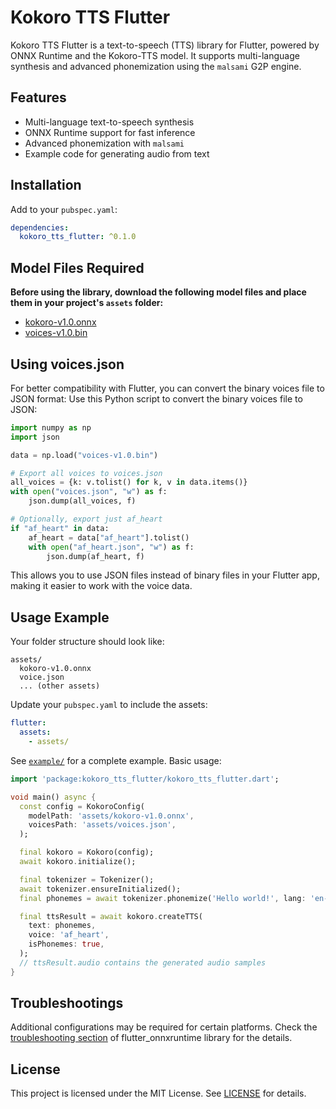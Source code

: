 # Kokoro TTS Flutter

Kokoro TTS Flutter is a text-to-speech (TTS) library for Flutter, powered by ONNX Runtime and the Kokoro-TTS model. It supports multi-language synthesis and advanced phonemization using the `malsami` G2P engine.

## Features
- Multi-language text-to-speech synthesis
- ONNX Runtime support for fast inference
- Advanced phonemization with `malsami`
- Example code for generating audio from text

## Installation
Add to your `pubspec.yaml`:
```yaml
dependencies:
  kokoro_tts_flutter: ^0.1.0
```

## Model Files Required
**Before using the library, download the following model files and place them in your project's `assets` folder:**
- [kokoro-v1.0.onnx](https://github.com/thewh1teagle/kokoro-onnx/releases/download/model-files-v1.0/kokoro-v1.0.onnx)
- [voices-v1.0.bin](https://github.com/thewh1teagle/kokoro-onnx/releases/download/model-files-v1.0/voices-v1.0.bin)

## Using voices.json

For better compatibility with Flutter, you can convert the binary voices file to JSON format:
Use this Python script to convert the binary voices file to JSON:

```python
import numpy as np
import json

data = np.load("voices-v1.0.bin")

# Export all voices to voices.json
all_voices = {k: v.tolist() for k, v in data.items()}
with open("voices.json", "w") as f:
    json.dump(all_voices, f)

# Optionally, export just af_heart
if "af_heart" in data:
    af_heart = data["af_heart"].tolist()
    with open("af_heart.json", "w") as f:
        json.dump(af_heart, f)
```

This allows you to use JSON files instead of binary files in your Flutter app, making it easier to work with the voice data.

## Usage Example
Your folder structure should look like:
```
assets/
  kokoro-v1.0.onnx
  voice.json
  ... (other assets)
```

Update your `pubspec.yaml` to include the assets:
```yaml
flutter:
  assets:
    - assets/
```
See [`example/`](example/) for a complete example. Basic usage:

```dart
import 'package:kokoro_tts_flutter/kokoro_tts_flutter.dart';

void main() async {
  const config = KokoroConfig(
    modelPath: 'assets/kokoro-v1.0.onnx',
    voicesPath: 'assets/voices.json',
  );

  final kokoro = Kokoro(config);
  await kokoro.initialize();

  final tokenizer = Tokenizer();
  await tokenizer.ensureInitialized();
  final phonemes = await tokenizer.phonemize('Hello world!', lang: 'en-us');

  final ttsResult = await kokoro.createTTS(
    text: phonemes,
    voice: 'af_heart',
    isPhonemes: true,
  );
  // ttsResult.audio contains the generated audio samples
}
```

## Troubleshootings
Additional configurations may be required for certain platforms.
Check the [troubleshooting section](https://github.com/masicai/flutter_onnxruntime/blob/main/doc/troubleshooting.md) of flutter_onnxruntime library for the details.

## License
This project is licensed under the MIT License. See [LICENSE](LICENSE) for details.

